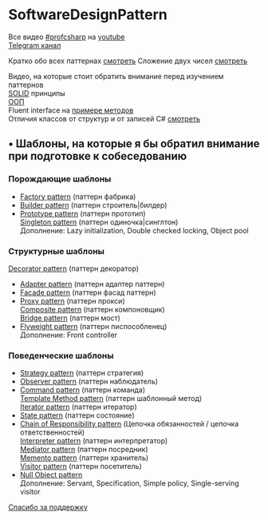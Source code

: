 # SoftwareDesignPattern

Все видео [#profcsharp](https://www.youtube.com/hashtag/profcsharp) на [youtube](https://www.youtube.com/hashtag/profcsharp)  
[Telegram канал](http://ksergey.ru/profcsharp/)

Кратко обо всех паттернах [смотреть](https://youtu.be/VCNcgR0PHpU)
Сложение двух чисел [смотреть](https://youtu.be/07W9SLmoV-Q)

Видео, на которые стоит обратить внимание перед изучением паттернов  
[SOLID](https://youtube.com/playlist?list=PLsV7KW4r_oBBerr7Fjazux9P4yyVZEGhM) принципы  
[ООП](https://www.youtube.com/watch?v=Jdzp4_AHFPE&list=PLsV7KW4r_oBCJc9q1fA5UDJ41tYgwdfyt&index=1)  
Fluent interface на [примере методов](https://www.youtube.com/watch?v=Pf2Xab-vGa4&list=PLsV7KW4r_oBDh1AGGMfzq_PauWWnKmhAC&index=1)  
Отличия классов от структур и от записей C# [смотреть](https://youtu.be/4JBjBGztMso)  

## • Шаблоны, на которые я бы обратил внимание при подготовке к собеседованию  


### Порождающие шаблоны
* [Factory pattern](https://youtu.be/ZLUeQAekhkc) (паттерн фабрика)  
* [Builder pattern](https://youtu.be/86LofUIbHgw) (паттерн cтроитель|билдер)  
* [Prototype pattern](https://youtu.be/e4mRDEynnDw) (паттерн прототип)  
[Singleton pattern](https://youtu.be/rvbh1G5jC1I) (паттерн одиночка|синглтон)  
Дополнение: Lazy initialization, Double checked locking, Object pool  

### Структурные шаблоны 
[Decorator pattern](https://youtu.be/BLSV3B7sp8M) (паттерн декоратор)  
* [Adapter pattern](https://youtu.be/6mJXV9m_cmQ) (паттерн адаптер паттерн)  
* [Facade pattern](https://youtu.be/SusH5uiWvxw) (паттерн фасад паттерн)  
* [Proxy pattern](https://youtu.be/K8JiU2eKb50) (паттерн прокси)  
[Composite pattern](https://youtu.be/h2AvQ-Epd1I) (паттерн компоновщик)  
[Bridge pattern](https://youtu.be/ePbId3gENRo) (паттерн мост)  
* [Flyweight pattern](https://youtu.be/mZ7OnzlSth0) (паттерн писпособленец)  
Дополнение: Front controller  

### Поведенческие шаблоны
* [Strategy pattern](https://youtu.be/Gn2XLfAdDxI) (паттерн стратегия)  
* [Observer pattern](https://youtu.be/8UUO81WB_5M) (паттерн наблюдатель)  
* [Command pattern](https://youtu.be/HXEtIt9hRrs) (паттерн команда)  
[Template Method pattern](https://youtu.be/J4mD4mkTbog) (паттерн шаблонный метод)  
[Iterator pattern](https://youtu.be/TMUf03QsPPM) (паттерн итератор)  
* [State pattern](https://youtu.be/oraxX9MTliQ) (паттерн состояние)  
* [Chain of Responsibility pattern](https://youtu.be/OxJY5pNwFaY) (Цепочка обязанностей / цепочка ответственностей)  
[Interpreter pattern](https://youtu.be/nmjw6xdkakQ) (паттерн интерпретатор)  
[Mediator pattern](https://youtu.be/1fyZokexZKI) (паттерн посредник)  
[Memento pattern](https://youtu.be/5eNM5zpAbjM) (паттерн хранитель)  
[Visitor pattern](https://youtu.be/JtkVGWj-7Wg) (паттерн посетитель)  
* [Null Object pattern](https://youtu.be/XNfX3rIx0L0)  
Дополнение: Servant, Specification, Simple policy, Single-serving visitor  
  
[Спасибо за поддержку](https://www.youtube.com/c/SergeyK?sub_confirmation=1)  
